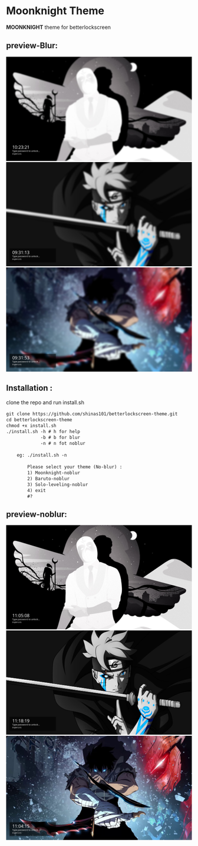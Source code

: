# Moonknight Theme

**MOONKNIGHT** theme for  betterlockscreen

## preview-Blur:
![moonknight](/preview/moonknight-preview.png)
![baruto](/preview/baruto-preview.png)
![solo-leveling](/preview/solo-leveling-preview.png)


## Installation :
clone the repo and run install.sh
```
git clone https://github.com/shinas101/betterlockscreen-theme.git
cd betterlockscreen-theme
chmod +x install.sh
./install.sh -h # h for help
			 -b # b for blur
			 -n # n fot noblur
			 
	eg: ./install.sh -n
		
		Please select your theme (No-blur) :
		1) Moonknight-noblur
		2) Baruto-noblur
		3) Solo-leveling-noblur
		4) exit
		#?  
```
## preview-noblur:
![moonkight-noblur](/preview/moonknight-noblur-preview.png)
![baruto-noblur](/preview/baruto-noblur-preview1.png)
![solo-leveling-noblur](/preview/solo-leveling-noblur-preview.png)
